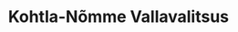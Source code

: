 ---
title: Kohtla-Nõmme Vallavalitsus
maintainer_name: Neeme Sild
maintainer_email: neeme.sild@kohtlanomme.ee
description: '' 
twitter: ''
---